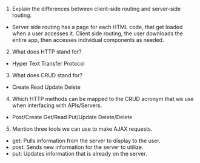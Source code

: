 1. Explain the differences between client-side routing and server-side routing.
- Server side routing has a page for each HTML code, that get loaded when a user accesses it.  Client side routing, the user downloads the entire app, then accesses individual components as needed.

2. What does HTTP stand for?
- Hyper Text Transfer Protocol

3. What does CRUD stand for?
- Create Read Update Delete

4. Which HTTP methods can be mapped to the CRUD acronym that we use when interfacing with APIs/Servers.
- Post/Create Get/Read Put/Update Delete/Delete

5. Mention three tools we can use to make AJAX requests.
- get:  Pulls information from the server to display to the user.
- post:  Sends new information for the server to utilize.
- put:  Updates information that is already on the server.